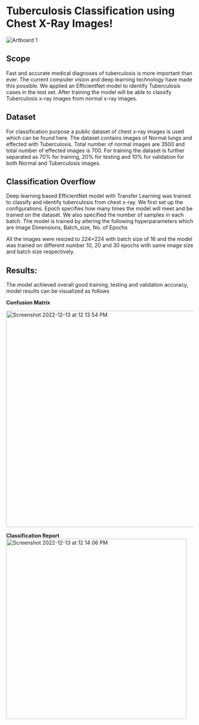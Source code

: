 # Tuberculosis Classification using Chest X-Ray Images!

![Artboard 1](https://user-images.githubusercontent.com/50315486/207563869-4240d1c2-bbeb-4c8c-b623-181ac1916057.png)


## Scope
Fast and accurate medical diagnoses of tuberculosis is more important than ever. The current computer vision and deep learning technology have made this possible. We applied an EfficientNet model to identify Tuberculosis cases in the test set. After training the model will be able to classify Tuberculosis x-ray images from normal x-ray images.

## Dataset
For classification purpose a public dataset of chest x-ray images is used which can be found here. The dataset contains images of Normal lungs and effected with Tuberculosis. Total number of normal images are 3500 and total number of effected images is 700. For training the dataset is further separated as 70% for training, 20% for testing and 10% for validation for both Normal and Tuberculosis images.

## Classification Overflow
Deep learning based EfficientNet model  with Transfer Learning was trained to classify and identify tuberculosis from chest x-ray. We first set up the configurations. Epoch specifies how many times the model will meet and be trained on the dataset. We also specified the number of samples in each batch. The model is trained by altering the following hyperparameters which are Image Dimensions, Batch_size, No. of Epochs

All the images were resized to 224×224 with batch size of 16 and the model was trained on different number 10, 20 and 30 epochs with same image size and batch size respectively.

## Results:
The model achieved overall good training, testing and validation accuracy, model results can be visualized as follows

**Confusion Matrix**

<img width="582" alt="Screenshot 2022-12-13 at 12 13 54 PM" src="https://user-images.githubusercontent.com/50315486/207566853-7ec07647-22f0-4bd9-93a1-332ffab28659.png">

**Classification Report**
<img width="485" alt="Screenshot 2022-12-13 at 12 14 06 PM" src="https://user-images.githubusercontent.com/50315486/207566961-ed61db5a-76c2-41e0-b3c4-5abe007ea1be.png">



